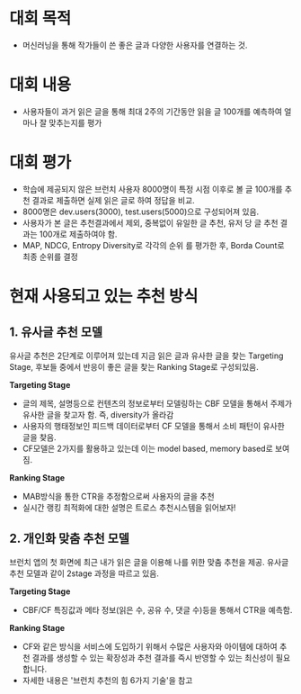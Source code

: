 # 대회 목적
- 머신러닝을 통해 작가들이 쓴 좋은 글과 다양한 사용자를 연결하는 것.

# 대회 내용
- 사용자들이 과거 읽은 글을 통해 최대 2주의 기간동안 읽을 글 100개를 예측하여 얼마나 잘 맞추는지를 평가

# 대회 평가
- 학습에 제공되지 않은 브런치 사용자 8000명이 특정 시점 이후로 볼 글 100개를 추천 결과로 제출하면 실제 읽은 글로 하여 정답을 비교.
- 8000명은 dev.users(3000), test.users(5000)으로 구성되어져 있음.
- 사용자가 본 글은 추천결과에서 제외, 중복없이 유일한 글 추천, 유저 당 글 추천 결과는 100개로 제출하여야 함.
- MAP, NDCG, Entropy Diversity로 각각의 순위 를 평가한 후, Borda Count로 최종 순위를 결정

# 현재 사용되고 있는 추천 방식

## 1. 유사글 추천 모델
유사글 추천은 2단계로 이루어져 있는데 지금 읽은 글과 유사한 글을 찾는 Targeting Stage, 후보들 중에서 반응이 좋은 글을 찾는 Ranking Stage로 구성되있음.

**Targeting Stage**
- 글의 제목, 설명등으로 컨텐츠의 정보로부터 모델링하는 CBF 모델을 통해서 주제가 유사한 글을 찾고자 함. 즉, diversity가 올라감
- 사용자의 행태정보인 피드백 데이터로부터 CF 모델을 통해서 소비 패턴이 유사한 글을 찾음.
- CF모델은 2가지를 활용하고 있는데 이는 model based, memory based로 보여짐.

**Ranking Stage**
- MAB방식을 통한 CTR을 추정함으로써 사용자의 글을 추천
- 실시간 랭킹 최적화에 대한 설명은 트로스 추천시스템을 읽어보자!

## 2. 개인화 맞춤 추천 모델
브런치 앱의 첫 화면에 최근 내가 읽은 글을 이용해 나를 위한 맞춤 추천을 제공. 유사글 추천 모델과 같이 2stage 과정을 따르고 있음.

**Targeting Stage**
- CBF/CF 특징값과 메타 정보(읽은 수, 공유 수, 댓글 수)등을 통해서 CTR을 예측함.

**Ranking Stage**
- CF와 같은 방식을 서비스에 도입하기 위해서 수많은 사용자와 아이템에 대하여 추천 결과를 생성할 수 있는 확장성과 추천 결과를 즉시 반영할 수 있는 최신성이 필요합니다.
- 자세한 내용은 '브런치 추천의 힘 6가지 기술'을 참고

